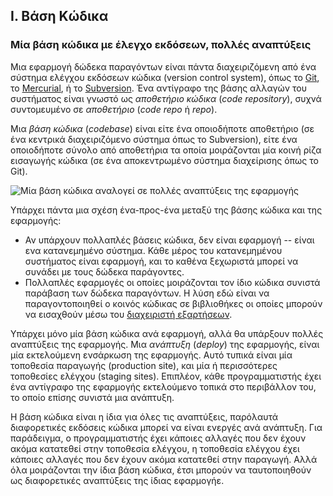 ## I. Βάση Κώδικα
### Μία βάση κώδικα με έλεγχο εκδόσεων, πολλές αναπτύξεις

Μια εφαρμογή δώδεκα παραγόντων είναι πάντα διαχειριζόμενη από ένα σύστημα ελέγχου εκδόσεων κώδικα (version control system), όπως το [Git](http://git-scm.com/), το [Mercurial](https://www.mercurial-scm.org/), ή το [Subversion](http://subversion.apache.org/).  Ένα αντίγραφο της βάσης αλλαγών του συστήματος είναι γνωστό ως *αποθετήριο κώδικα* (*code repository*), συχνά συντομευμένο σε *αποθετήριο* (*code repo* ή *repo*).

Μια *βάση κώδικα* (*codebase*) είναι είτε ένα οποιοδήποτε αποθετήριο (σε ένα κεντρικά διαχειριζόμενο σύστημα όπως το Subversion), είτε ένα οποιοδήποτε σύνολο από αποθετήρια τα οποία μοιράζονται μία κοινή ρίζα εισαγωγής κώδικα (σε ένα αποκεντρωμένο σύστημα διαχείρισης όπως το Git).

![Μία βάση κώδικα αναλογεί σε πολλές αναπτύξεις της εφαρμογής](/images/codebase-deploys.png)

Υπάρχει πάντα μια σχέση ένα-προς-ένα μεταξύ της βάσης κώδικα και της εφαρμογής:

* Αν υπάρχουν πολλαπλές βάσεις κώδικα, δεν είναι εφαρμογή -- είναι ενα κατανεμημένο σύστημα. Κάθε μέρος του κατανεμημένου συστήματος είναι εφαρμογή, και το καθένα ξεχωριστά μπορεί να συνάδει με τους δώδεκα παράγοντες.
* Πολλαπλές εφαρμογές οι οποίες μοιράζονται τον ίδιο κώδικα συνιστά παράβαση των δώδεκα παραγόντων.  Η λύση εδώ είναι να παραγοντοποιηθεί ο κοινός κώδικας σε βιβλιοθήκες οι οποίες μπορούν να εισαχθούν μέσω του [διαχειριστή εξαρτήσεων](./dependencies).

Υπάρχει μόνο μία βάση κώδικα ανά εφαρμογή, αλλά θα υπάρξουν πολλές αναπτύξεις της εφαρμογής.  Μια *ανάπτυξη* (*deploy*) της εφαρμογής, είναι μία εκτελούμενη ενσάρκωση της εφαρμογής.  Αυτό τυπικά είναι μία τοποθεσία παραγωγής (production site), και μία ή περισσότερες τοποθεσίες ελέγχου (staging sites).  Επιπλέον, κάθε προγραμματιστής έχει ένα αντίγραφο της εφαρμογής εκτελούμενο τοπικά στο περιβάλλον του, το οποίο επίσης συνιστά μια ανάπτυξη.

Η βάση κώδικα είναι η ίδια για όλες τις αναπτύξεις, παρόλαυτά διαφορετικές εκδόσεις κώδικα μπορεί να είναι ενεργές ανά ανάπτυξη.  Για παράδειγμα, ο προγραμματιστής έχει κάποιες αλλαγές που δεν έχουν ακόμα κατατεθεί στην τοποθεσία ελέγχου, η τοποθεσία ελέγχου έχει κάποιες αλλαγές που δεν έχουν ακόμα κατατεθεί στην παραγωγή.  Αλλά όλα μοιράζονται την ίδια βάση κώδικα, έτσι μπορούν να ταυτοποιηθούν ως διαφορετικές αναπτύξεις της ίδιας εφαρμογήε.

